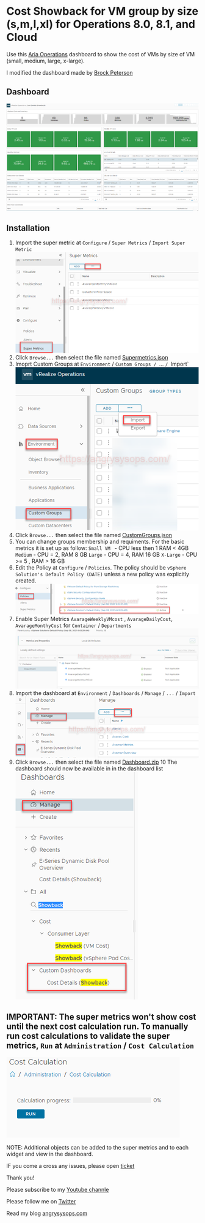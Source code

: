 # Cost Showback for VM group by size (s,m,l,xl) for   Operations 8.0, 8.1, and Cloud
Use this [Aria Operations](https://www.vmware.com/products/vrealize-operations.html) dashboard to show the cost of VMs by size of VM (small, medium, large, x-large).

I modified the dashboard made by [Brock Peterson](https://developer.vmware.com/samples?id=7600#)

## Dashboard
![Dashboard](https://github.com/AngrySysOps/vrops_showback_cost_VM/blob/main/images/dashboard.png)

## Installation
1. Import the super metric at `Configure` / `Super Metrics` / `Import Super Metric` 
![Import Super Metric](https://github.com/AngrySysOps/vrops_showback_cost_VM/blob/main/images/supermetrics.png)
2. Click `Browse...` then select the file named [Supermetrics.json](https://github.com/AngrySysOps/vrops_showback_cost_VM/blob/main/supermetric.json)
3. Imoprt Custom Groups at `Environment` / `Custom Groups / `... ` /  `Import`
![Import Custome Groups](https://github.com/AngrySysOps/vrops_showback_cost_VM/blob/main/images/customgroups.png)
4. Click `Browse...` then select the file named [CustomGroups.json](https://github.com/AngrySysOps/vrops_showback_cost_VM/blob/main/CustomGroups.json)
5. You can change groups membership and requiments. For the basic metrics it is set up as follow: 
`Small VM ` - CPU less then 1 RAM < 4GB
`Medium` - CPU = 2, RAM 8 GB
`Large` - CPU = 4, RAM 16 GB
`X-Large` - CPU >= 5 , RAM > 16 GB
6. Edit the Policy at `Configure` / `Policies`. The policy should be `vSphere Solution's Default Policy (DATE)` unless a new policy was explicitly created.
![Policy](https://github.com/AngrySysOps/vrops_showback_cost_VM/blob/main/images/policy.png)
7. Enable Super Metrics `AvarageWeeklyVMcost` , `AvarageDailyCost`, `AvarageMonthyCost` for `Container` / `Departments`
![Enable Policy](https://github.com/AngrySysOps/vrops_showback_cost_VM/blob/main/images/editPolicy.png)
8. Import the dashboard at `Environment` / `Dashboards` / `Manage` / `...` / `Import`
![Import Dashboard](https://github.com/AngrySysOps/vrops_showback_cost_VM/blob/main/images/dashboard1.png)
9. Click `Browse...` then select the file named [Dashboard.zip](https://github.com/AngrySysOps/vrops_showback_cost_VM/blob/main/Dashboard.zip)
10 The dashboard should now be available in in the dashboard list
![Find your dashboard](https://github.com/AngrySysOps/vrops_showback_cost_VM/blob/main/images/dashboard2.png)

## IMPORTANT: The super metrics won't show cost until the next cost calculation run.  To manually run cost calculations to validate the super metrics, `Run` at `Administration` / `Cost Calculation`

![Run Cost Calculation](https://github.com/AngrySysOps/vrops_showback_cost_VM/blob/main/images/costcalculation.png)


NOTE: Additional objects can be added to the super metrics and to each widget and view in the dashboard.


IF you come a cross any issues, please open [ticket](https://github.com/AngrySysOps/vrops_showback_cost_VM/issues) 

Thank you! 

Please subscribe to my [Youtube channle](https://www.youtube.com/channel/UCRTcKGl0neismSRpDMK_M4A)

Please follow me on [Twitter](https://twitter.com/AngrySysOps)

Read my blog [angrysysops.com](https://angrysysops.com/)

